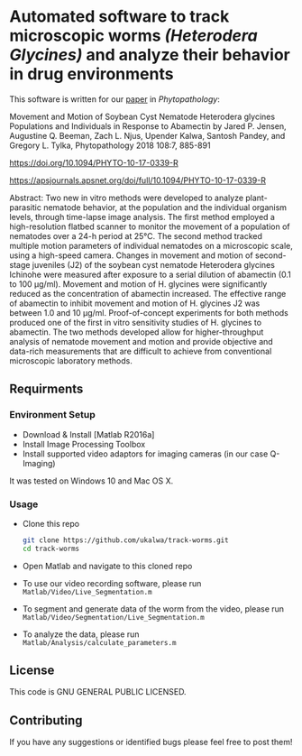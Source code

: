 # Automated software to track microscopic worms *(Heterodera Glycines)* and analyze their behavior in drug environments

This software is written for our [paper] in *Phytopathology*:

Movement and Motion of Soybean Cyst Nematode Heterodera glycines Populations and Individuals in Response to Abamectin
by Jared P. Jensen, Augustine Q. Beeman, Zach L. Njus, Upender Kalwa, Santosh Pandey, and Gregory L. Tylka,
Phytopathology 2018 108:7, 885-891

https://doi.org/10.1094/PHYTO-10-17-0339-R

https://apsjournals.apsnet.org/doi/full/10.1094/PHYTO-10-17-0339-R

Abstract: Two new in vitro methods were developed to analyze plant-parasitic nematode behavior, at the population and the individual organism levels, through time-lapse image analysis. The first method employed a high-resolution flatbed scanner to monitor the movement of a population of nematodes over a 24-h period at 25°C. The second method tracked multiple motion parameters of individual nematodes on a microscopic scale, using a high-speed camera. Changes in movement and motion of second-stage juveniles (J2) of the soybean cyst nematode Heterodera glycines Ichinohe were measured after exposure to a serial dilution of abamectin (0.1 to 100 μg/ml). Movement and motion of H. glycines were significantly reduced as the concentration of abamectin increased. The effective range of abamectin to inhibit movement and motion of H. glycines J2 was between 1.0 and 10 μg/ml. Proof-of-concept experiments for both methods produced one of the first in vitro sensitivity studies of H. glycines to abamectin. The two methods developed allow for higher-throughput analysis of nematode movement and motion and provide objective and data-rich measurements that are difficult to achieve from conventional microscopic laboratory methods.

## Requirments

### Environment Setup

- Download & Install [Matlab R2016a]
- Install Image Processing Toolbox
- Install supported video adaptors for imaging cameras (in our case Q-Imaging)

It was tested on Windows 10 and Mac OS X.

### Usage

- Clone this repo

  ```bash
  git clone https://github.com/ukalwa/track-worms.git
  cd track-worms
  ```

- Open Matlab and navigate to this cloned repo
- To use our video recording software, please run `Matlab/Video/Live_Segmentation.m`
- To segment and generate data of the worm from the video, please run `Matlab/Video/Segmentation/Live_Segmentation.m`
- To analyze the data, please run `Matlab/Analysis/calculate_parameters.m`

## License

This code is GNU GENERAL PUBLIC LICENSED.

## Contributing

If you have any suggestions or identified bugs please feel free to post
them!

  [Matlab]: https://www.mathworks.com/downloads/
  [meanthresh]: https://www.mathworks.com/matlabcentral/fileexchange/41787-meanthresh-local-image-thresholding?focused=3783566&tab=function
  [paper]: https://doi.org/10.1094/PHYTO-10-17-0339-R
